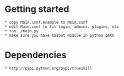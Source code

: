 # Getting started

	* copy Main.conf.example to Main.conf
	* edit Main.conf to fit login, admins, plugins, etc
	* run ./main.py
	* make sure you have tasbot module in python path

# Dependencies

	* http://pypi.python.org/pypi/trueskill
